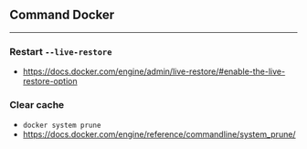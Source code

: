 ## Command Docker
___

### Restart `--live-restore`

* https://docs.docker.com/engine/admin/live-restore/#enable-the-live-restore-option


### Clear cache

* `docker system prune`
* https://docs.docker.com/engine/reference/commandline/system_prune/